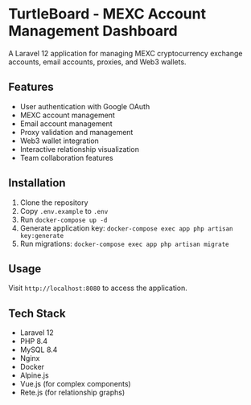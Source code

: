 # TurtleBoard - MEXC Account Management Dashboard

A Laravel 12 application for managing MEXC cryptocurrency exchange accounts, email accounts, proxies, and Web3 wallets.

## Features

- User authentication with Google OAuth
- MEXC account management
- Email account management
- Proxy validation and management
- Web3 wallet integration
- Interactive relationship visualization
- Team collaboration features

## Installation

1. Clone the repository
2. Copy `.env.example` to `.env`
3. Run `docker-compose up -d`
4. Generate application key: `docker-compose exec app php artisan key:generate`
5. Run migrations: `docker-compose exec app php artisan migrate`

## Usage

Visit `http://localhost:8080` to access the application.

## Tech Stack

- Laravel 12
- PHP 8.4
- MySQL 8.4
- Nginx
- Docker
- Alpine.js
- Vue.js (for complex components)
- Rete.js (for relationship graphs)